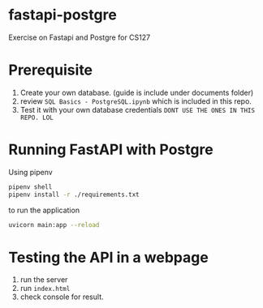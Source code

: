 # fastapi-postgre
Exercise on Fastapi and Postgre for CS127

# Prerequisite
1. Create your own database. (guide is include under documents folder)
2. review `SQL Basics - PostgreSQL.ipynb` which is included in this repo.
3. Test it with your own database credentials `DONT USE THE ONES IN THIS REPO. LOL`






# Running FastAPI with Postgre
Using pipenv

```bash
pipenv shell
pipenv install -r ./requirements.txt
```

to run the application
```bash
uvicorn main:app --reload
```



# Testing the API in a webpage
1. run the server
2. run `index.html`
3. check console for result.

